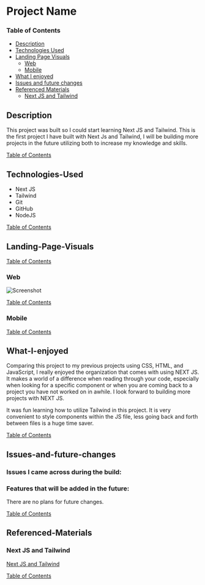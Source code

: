 # Project Name

### Table of Contents

- [Description](#Description)
- [Technologies Used](#Technologies-Used)
- [Landing Page Visuals](#Landing-Page-Visuals)
  - [Web](#Web)
  - [Mobile](#Mobile)
- [What I enjoyed](#What-I-enjoyed)
- [Issues and future changes](#Issues-and-future-changes)
- [Referenced Materials](#Referenced-Materials)
  - [Next JS and Tailwind](#Next-JS-and-Tailwind)

## Description

This project was built so I could start learning Next JS and Tailwind. This is the first project I have built with Next Js and Tailwind, I will be building more projects in the future utilizing both to increase my knowledge and skills.

[Table of Contents](#Table-of-Contents)

## Technologies-Used

- Next JS
- Tailwind
- Git
- GitHub
- NodeJS

[Table of Contents](#Table-of-Contents)

## Landing-Page-Visuals

[Table of Contents](#Table-of-Contents)

### Web

![Screenshot](/README-IMGS/es-product-details-web.png)

[Table of Contents](#Table-of-Contents)

### Mobile

[Table of Contents](#Table-of-Contents)

## What-I-enjoyed

Comparing this project to my previous projects using CSS, HTML, and JavaScript, I really enjoyed the organization that comes with using NEXT JS. It makes a world of a difference when reading through your code, especially when looking for a specific component or when you are coming back to a project you have not worked on in awhile. I look forward to building more projects with NEXT JS.

It was fun learning how to utilize Tailwind in this project. It is very convenient to style components within the JS file, less going back and forth between files is a huge time saver.

[Table of Contents](#Table-of-Contents)

## Issues-and-future-changes

### Issues I came across during the build:

### Features that will be added in the future:

There are no plans for future changes.

[Table of Contents](#Table-of-Contents)

## Referenced-Materials

### Next JS and Tailwind

[Next JS and Tailwind](https://www.youtube.com/watch?v=CMx51wpd7g4&t=377s)

[Table of Contents](#Table-of-Contents)
